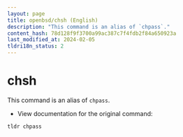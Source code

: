 ```yaml
---
layout: page
title: openbsd/chsh (English)
description: "This command is an alias of `chpass`."
content_hash: 78d128f9f3700a99ac387c7f4fdb2f84a650923a
last_modified_at: 2024-02-05
tldri18n_status: 2
---
```

# chsh

This command is an alias of `chpass`.

- View documentation for the original command:

`tldr chpass`
